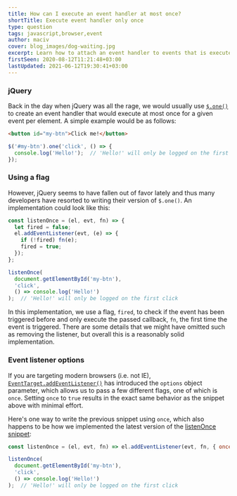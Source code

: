 ```yaml
---
title: How can I execute an event handler at most once?
shortTitle: Execute event handler only once
type: question
tags: javascript,browser,event
author: maciv
cover: blog_images/dog-waiting.jpg
excerpt: Learn how to attach an event handler to events that is executed at most once in this JavaScript article.
firstSeen: 2020-08-12T11:21:48+03:00
lastUpdated: 2021-06-12T19:30:41+03:00
---
```


### jQuery

Back in the day when jQuery was all the rage, we would usually use [`$.one()`](https://api.jquery.com/one/) to create an event handler that would execute at most once for a given event per element. A simple example would be as follows:

```html
<button id="my-btn">Click me!</button>
```

```js
$('#my-btn').one('click', () => {
  console.log('Hello!');  // 'Hello!' will only be logged on the first click
});
```

### Using a flag

However, jQuery seems to have fallen out of favor lately and thus many developers have resorted to writing their version of `$.one()`. An implementation could look like this:

```js
const listenOnce = (el, evt, fn) => {
  let fired = false;
  el.addEventListener(evt, (e) => {
    if (!fired) fn(e);
    fired = true;
  });
};

listenOnce(
  document.getElementById('my-btn'),
  'click',
  () => console.log('Hello!')
);  // 'Hello!' will only be logged on the first click
```

In this implementation, we use a flag, `fired`, to check if the event has been triggered before and only execute the passed callback, `fn`, the first time the event is triggered. There are some details that we might have omitted such as removing the listener, but overall this is a reasonably solid implementation.

### Event listener options

If you are targeting modern browsers (i.e. not IE), [`EventTarget.addEventListener()`](https://developer.mozilla.org/en-US/docs/Web/API/EventTarget/addEventListener) has introduced the `options` object parameter, which allows us to pass a few different flags, one of which is `once`. Setting `once` to `true` results in the exact same behavior as the snippet above with minimal effort.

Here's one way to write the previous snippet using `once`, which also happens to be how we implemented the latest version of the [listenOnce snippet](/js/s/listen-once):

```js
const listenOnce = (el, evt, fn) => el.addEventListener(evt, fn, { once: true });

listenOnce(
  document.getElementById('my-btn'),
  'click',
  () => console.log('Hello!')
);  // 'Hello!' will only be logged on the first click
```
